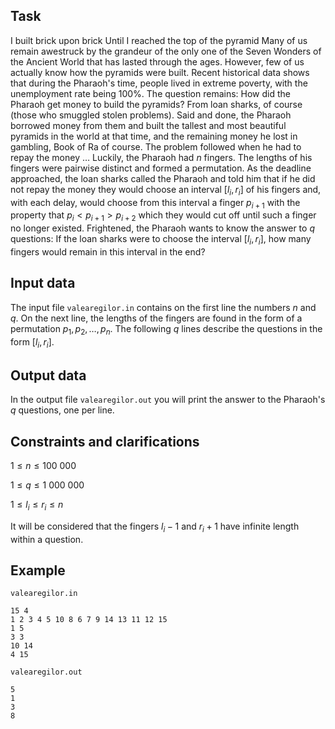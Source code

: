 ## Task

I built brick upon brick Until I reached the top of the pyramid Many of us remain awestruck by the grandeur of the only one of the Seven Wonders of the Ancient World that has lasted through the ages. However, few of us actually know how the pyramids were built. Recent historical data shows that during the Pharaoh's time, people lived in extreme poverty, with the unemployment rate being $100\%$. The question remains: How did the Pharaoh get money to build the pyramids? From loan sharks, of course (those who smuggled stolen problems). Said and done, the Pharaoh borrowed money from them and built the tallest and most beautiful pyramids in the world at that time, and the remaining money he lost in gambling, Book of Ra of course. The problem followed when he had to repay the money $\ldots$ Luckily, the Pharaoh had $n$ fingers. The lengths of his fingers were pairwise distinct and formed a permutation. As the deadline approached, the loan sharks called the Pharaoh and told him that if he did not repay the money they would choose an interval $\left[ l_i, r_i \right]$ of his fingers and, with each delay, would choose from this interval a finger $p_{i+1}$ with the property that $p_i < p_{i+1} > p_{i+2}$ which they would cut off until such a finger no longer existed. Frightened, the Pharaoh wants to know the answer to $q$ questions: If the loan sharks were to choose the interval $\left[ l_i, r_i \right]$, how many fingers would remain in this interval in the end?

## Input data

The input file `valearegilor.in` contains on the first line the numbers $n$ and $q$. On the next line, the lengths of the fingers are found in the form of a permutation $p_1, p_2, \dots, p_n$. The following $q$ lines describe the questions in the form $\left[ l_i, r_i \right]$.

## Output data

In the output file `valearegilor.out` you will print the answer to the Pharaoh's $q$ questions, one per line.

## Constraints and clarifications

$1 \leq n \leq 100\ 000$

$1 \leq q \leq 1\ 000\ 000$

$1 \leq l_i \leq r_i \leq n$

It will be considered that the fingers $l_i - 1$ and $r_i + 1$ have infinite length within a question.

## Example

`valearegilor.in`
```
15 4
1 2 3 4 5 10 8 6 7 9 14 13 11 12 15
1 5
3 3
10 14
4 15
```

`valearegilor.out`
```
5
1
3
8
```